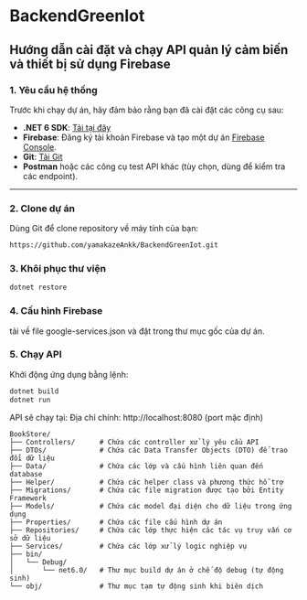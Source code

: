 # BackendGreenIot

## Hướng dẫn cài đặt và chạy API quản lý cảm biến và thiết bị sử dụng **Firebase**

### 1. **Yêu cầu hệ thống**
Trước khi chạy dự án, hãy đảm bảo rằng bạn đã cài đặt các công cụ sau:
- **.NET 6 SDK**: [Tải tại đây](https://dotnet.microsoft.com/download/dotnet/6.0)
- **Firebase**: Đăng ký tài khoản Firebase và tạo một dự án [Firebase Console](https://console.firebase.google.com/).
- **Git**: [Tải Git](https://git-scm.com/downloads)
- **Postman** hoặc các công cụ test API khác (tùy chọn, dùng để kiểm tra các endpoint).

---

### 2. **Clone dự án**
Dùng Git để clone repository về máy tính của bạn:
```bash
https://github.com/yamakazeAnkk/BackendGreenIot.git
```
### 3. Khôi phục thư viện
```bash
dotnet restore
```
### 4. Cấu hình Firebase
tải về file google-services.json và đặt trong thư mục gốc của dự án.

### 5. Chạy API
Khởi động ứng dụng bằng lệnh:
```bash
dotnet build
dotnet run
```
API sẽ chạy tại:
Địa chỉ chính: http://localhost:8080 (port mặc định)
 ```Plain Text
BookStore/
├── Controllers/      # Chứa các controller xử lý yêu cầu API
├── DTOs/             # Chứa các Data Transfer Objects (DTO) để trao đổi dữ liệu
├── Data/             # Chứa các lớp và cấu hình liên quan đến database
├── Helper/           # Chứa các helper class và phương thức hỗ trợ
├── Migrations/       # Chứa các file migration được tạo bởi Entity Framework
├── Models/           # Chứa các model đại diện cho dữ liệu trong ứng dụng
├── Properties/       # Chứa các file cấu hình dự án
├── Repositories/     # Chứa các lớp thực hiện các tác vụ truy vấn cơ sở dữ liệu
├── Services/         # Chứa các lớp xử lý logic nghiệp vụ
├── bin/
│   └── Debug/
│       └── net6.0/   # Thư mục build dự án ở chế độ debug (tự động sinh)
└── obj/              # Thư mục tạm tự động sinh khi biên dịch

```


